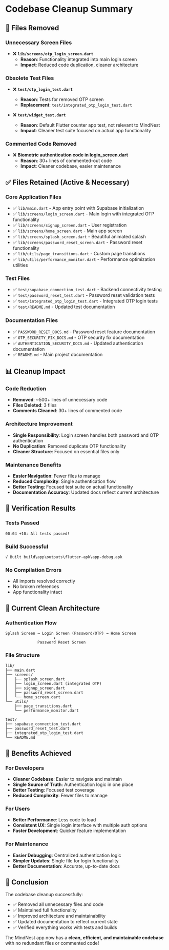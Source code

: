 # Codebase Cleanup Summary

## 🧹 **Files Removed**

### **Unnecessary Screen Files**
- ❌ **`lib/screens/otp_login_screen.dart`** 
  - **Reason**: Functionality integrated into main login screen
  - **Impact**: Reduced code duplication, cleaner architecture

### **Obsolete Test Files**
- ❌ **`test/otp_login_test.dart`**
  - **Reason**: Tests for removed OTP screen
  - **Replacement**: `test/integrated_otp_login_test.dart`

- ❌ **`test/widget_test.dart`**
  - **Reason**: Default Flutter counter app test, not relevant to MindNest
  - **Impact**: Cleaner test suite focused on actual app functionality

### **Commented Code Removed**
- ❌ **Biometric authentication code in login_screen.dart**
  - **Reason**: 30+ lines of commented-out code
  - **Impact**: Cleaner codebase, easier maintenance

## ✅ **Files Retained** (Active & Necessary)

### **Core Application Files**
- ✅ `lib/main.dart` - App entry point with Supabase initialization
- ✅ `lib/screens/login_screen.dart` - Main login with integrated OTP functionality
- ✅ `lib/screens/signup_screen.dart` - User registration
- ✅ `lib/screens/home_screen.dart` - Main app screen
- ✅ `lib/screens/splash_screen.dart` - Beautiful animated splash
- ✅ `lib/screens/password_reset_screen.dart` - Password reset functionality
- ✅ `lib/utils/page_transitions.dart` - Custom page transitions
- ✅ `lib/utils/performance_monitor.dart` - Performance optimization utilities

### **Test Files**
- ✅ `test/supabase_connection_test.dart` - Backend connectivity testing
- ✅ `test/password_reset_test.dart` - Password reset validation tests
- ✅ `test/integrated_otp_login_test.dart` - Integrated OTP login tests
- ✅ `test/README.md` - Updated test documentation

### **Documentation Files**
- ✅ `PASSWORD_RESET_DOCS.md` - Password reset feature documentation
- ✅ `OTP_SECURITY_FIX_DOCS.md` - OTP security fix documentation
- ✅ `AUTHENTICATION_SECURITY_DOCS.md` - Updated authentication documentation
- ✅ `README.md` - Main project documentation

## 📊 **Cleanup Impact**

### **Code Reduction**
- **Removed**: ~500+ lines of unnecessary code
- **Files Deleted**: 3 files
- **Comments Cleaned**: 30+ lines of commented code

### **Architecture Improvement**
- **Single Responsibility**: Login screen handles both password and OTP authentication
- **No Duplication**: Removed duplicate OTP functionality
- **Cleaner Structure**: Focused on essential files only

### **Maintenance Benefits**
- **Easier Navigation**: Fewer files to manage
- **Reduced Complexity**: Single authentication flow
- **Better Testing**: Focused test suite on actual functionality
- **Documentation Accuracy**: Updated docs reflect current architecture

## 🧪 **Verification Results**

### **Tests Passed**
```
00:04 +10: All tests passed!
```

### **Build Successful**
```
√ Built build\app\outputs\flutter-apk\app-debug.apk
```

### **No Compilation Errors**
- All imports resolved correctly
- No broken references
- App functionality intact

## 🎯 **Current Clean Architecture**

### **Authentication Flow**
```
Splash Screen → Login Screen (Password/OTP) → Home Screen
                     ↓
              Password Reset Screen
```

### **File Structure**
```
lib/
├── main.dart
├── screens/
│   ├── splash_screen.dart
│   ├── login_screen.dart (integrated OTP)
│   ├── signup_screen.dart
│   ├── password_reset_screen.dart
│   └── home_screen.dart
└── utils/
    ├── page_transitions.dart
    └── performance_monitor.dart

test/
├── supabase_connection_test.dart
├── password_reset_test.dart
├── integrated_otp_login_test.dart
└── README.md
```

## 🚀 **Benefits Achieved**

### **For Developers**
- **Cleaner Codebase**: Easier to navigate and maintain
- **Single Source of Truth**: Authentication logic in one place
- **Better Testing**: Focused test coverage
- **Reduced Complexity**: Fewer files to manage

### **For Users**
- **Better Performance**: Less code to load
- **Consistent UX**: Single login interface with multiple auth options
- **Faster Development**: Quicker feature implementation

### **For Maintenance**
- **Easier Debugging**: Centralized authentication logic
- **Simpler Updates**: Single file for login functionality
- **Better Documentation**: Accurate, up-to-date docs

## 🎉 **Conclusion**

The codebase cleanup successfully:
- ✅ Removed all unnecessary files and code
- ✅ Maintained full functionality
- ✅ Improved architecture and maintainability
- ✅ Updated documentation to reflect current state
- ✅ Verified everything works with tests and builds

The MindNest app now has a **clean, efficient, and maintainable codebase** with no redundant files or commented code!
